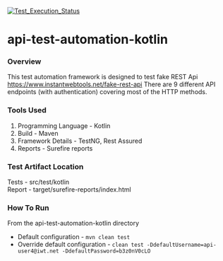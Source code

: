 [![Test_Execution_Status](https://github.com/akshat55narang/api-test-automation-kotlin/actions/workflows/pipeline.yml/badge.svg?branch=master&event=push)](https://github.com/akshat55narang/api-test-automation-kotlin/actions/workflows/pipeline.yml)

# api-test-automation-kotlin

### Overview
This test automation framework is designed to test fake REST Api https://www.instantwebtools.net/fake-rest-api
There are 9 different API endpoints (with authentication) covering most of the HTTP methods.

### Tools Used
1. Programming Language - Kotlin
2. Build - Maven
3. Framework Details - TestNG, Rest Assured
4. Reports - Surefire reports

### Test Artifact Location
Tests - src/test/kotlin <br/>
Report - target/surefire-reports/index.html

### How To Run
From the api-test-automation-kotlin directory 
- Default configuration - `mvn clean test`
- Override default configuration - `clean test -DdefaultUsername=api-user4@iwt.net -DdefaultPassword=b3z0nV0cLO`



